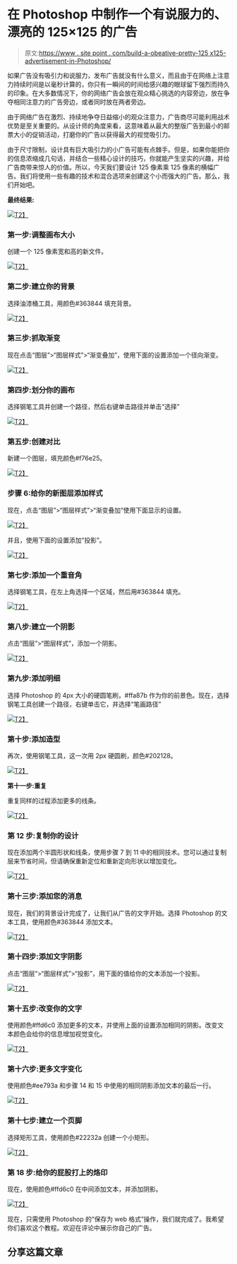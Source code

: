 # 在 Photoshop 中制作一个有说服力的、漂亮的 125×125 的广告

> 原文:[https://www . site point . com/build-a-obeative-pretty-125 x125-advertisement-in-Photoshop/](https://www.sitepoint.com/build-a-persuasive-pretty-125x125-advertisement-in-photoshop/)

如果广告没有吸引力和说服力，发布广告就没有什么意义，而且由于在网络上注意力持续时间是以毫秒计算的，你只有一瞬间的时间给感兴趣的眼球留下强烈而持久的印象。在大多数情况下，你的网络广告会放在观众精心挑选的内容旁边，放在争夺相同注意力的广告旁边，或者同时放在两者旁边。

由于网络广告在激烈、持续地争夺日益缩小的观众注意力，广告商尽可能利用战术优势是至关重要的。从设计师的角度来看，这意味着从最大的整版广告到最小的邮票大小的促销活动，打磨你的广告以获得最大的视觉吸引力。

由于尺寸限制，设计具有巨大吸引力的小广告可能有点棘手。但是，如果你能把你的信息浓缩成几句话，并结合一些精心设计的技巧，你就能产生坚实的兴趣，并给广告商带来惊人的价值。所以，今天我们要设计 125 像素乘 125 像素的横幅广告。我们将使用一些有趣的技术和混合选项来创建这个小而强大的广告。那么，我们开始吧。

**最终结果:**

[![](../Images/a567ff70817e78f06ada4f1755bb4581.png)T2】](https://www.sitepoint.com/wp-content/uploads/2012/10/Final2.jpg)

### 第一步:调整画布大小

创建一个 125 像素宽和高的新文件。

[![](../Images/7fe4660ff59e4c875acfbdebbce050df.png)T2】](https://www.sitepoint.com/wp-content/uploads/2012/10/Step-110.jpg)

### 第二步:建立你的背景

选择油漆桶工具，用颜色#363844 填充背景。

[![](../Images/ff9a5fab993a387fb38c16ccb6442d5f.png)T2】](https://www.sitepoint.com/wp-content/uploads/2012/10/Step-26.jpg)

### 第三步:抓取渐变

现在点击“图层”>“图层样式”>“渐变叠加”，使用下面的设置添加一个径向渐变。

[![](../Images/0bdac21adcfd6724d60a7b3af8a2a0c2.png)T2】](https://www.sitepoint.com/wp-content/uploads/2012/10/Step-32.jpg)

### 第四步:划分你的画布

选择钢笔工具并创建一个路径，然后右键单击路径并单击“选择”

[![](../Images/b353919cd2712dbb7e365855c5f3049e.png)T2】](https://www.sitepoint.com/wp-content/uploads/2012/10/Step-42.jpg)

### 第五步:创建对比

新建一个图层，填充颜色#f76e25。

[![](../Images/9daa3b71f3248bded63da0f04a4c8c94.png)T2】](https://www.sitepoint.com/wp-content/uploads/2012/10/Step-52.jpg)

### 步骤 6:给你的新图层添加样式

现在，点击“图层”>“图层样式”>“渐变叠加”使用下面显示的设置。

[![](../Images/4bf304ca8515091bb66fe626029d43e2.png)T2】](https://www.sitepoint.com/wp-content/uploads/2012/10/Step-62.jpg)

并且，使用下面的设置添加“投影”。

[![](../Images/b81a3e3c7c254ef361a79376877a05e2.png)T2】](https://www.sitepoint.com/wp-content/uploads/2012/10/Step-6a.jpg)

### 第七步:添加一个重音**角** 

选择钢笔工具，在左上角选择一个区域，然后用#363844 填充。

[![](../Images/9187e83a589287448ee967e2d69dce03.png)T2】](https://www.sitepoint.com/wp-content/uploads/2012/10/Step-71.jpg)

### 第八步:建立一个阴影

点击“图层”>“图层样式”，添加一个阴影。

[![](../Images/c4d8c9df6de6ac57151e94aff978ab31.png)T2】](https://www.sitepoint.com/wp-content/uploads/2012/10/Step-82.jpg)

### 第九步:添加明细

选择 Photoshop 的 4px 大小的硬圆笔刷，#ffa87b 作为你的前景色。现在，选择钢笔工具创建一个路径，右键单击它，并选择“笔画路径”

[![](../Images/85fe9e75aefe68399c9b6d3da48089a3.png)T2】](https://www.sitepoint.com/wp-content/uploads/2012/10/Step-92.jpg)

### 第十步:添加造型

再次，使用钢笔工具，这一次用 2px 硬圆刷，颜色#202128。

[![](../Images/04efb56aaddb6e32986cdb82cbf1f943.png)T2】](https://www.sitepoint.com/wp-content/uploads/2012/10/Step-101.jpg)

**第十一步:重复** 

重复同样的过程添加更多的线条。

[![](../Images/b001eb82b2e8a82ae83f42cdc03cfe2f.png)T2】](https://www.sitepoint.com/wp-content/uploads/2012/10/Step-112.jpg)

### 第 12 步:复制你的设计

现在添加两个半圆形状和线条，使用步骤 7 到 11 中的相同技术。您可以通过复制层来节省时间，但请确保重新定位和重新定向形状以增加变化。

[![](../Images/58427ae6236bd5fd14a75876d7ce0d9a.png)T2】](https://www.sitepoint.com/wp-content/uploads/2012/10/Step-122.jpg)

### 第十三步:添加您的消息

现在，我们的背景设计完成了，让我们从广告的文字开始。选择 Photoshop 的文本工具，使用颜色#363844 添加文本。

[![](../Images/70312164d4928da85d1cecc7f869e3c0.png)T2】](https://www.sitepoint.com/wp-content/uploads/2012/10/Step-132.jpg)

### 第十四步:添加文字阴影

点击“图层”>“图层样式”>“投影”，用下面的值给你的文本添加一个投影。

[![](../Images/730686122a7aab4ffff9df5c1469b895.png)T2】](https://www.sitepoint.com/wp-content/uploads/2012/10/Step-142.jpg)

### 第十五步:改变你的文字

使用颜色#ffd6c0 添加更多的文本，并使用上面的设置添加相同的阴影。改变文本颜色会给你的信息增加视觉变化。

[![](../Images/84ba62d8a5f569a4ece65b6bcefc63dd.png)T2】](https://www.sitepoint.com/wp-content/uploads/2012/10/Step-152.jpg)

### 第十六步:更多文字变化

使用颜色#ee793a 和步骤 14 和 15 中使用的相同阴影添加文本的最后一行。

[![](../Images/ed3941af838326f260c462bbe734b533.png)T2】](https://www.sitepoint.com/wp-content/uploads/2012/10/Step-162.jpg)

### 第十七步:**建立一个页脚** 

选择矩形工具，使用颜色#22232a 创建一个小矩形。

[![](../Images/ce20ce03af02132c098bdc71af69f47a.png)T2】](https://www.sitepoint.com/wp-content/uploads/2012/10/Step-172.jpg)

### 第 18 步:给你的屁股打上的烙印

现在，使用颜色#ffd6c0 在中间添加文本，并添加阴影。

[![](../Images/b09c6a6f2b179c2a82d7e0ff5e689b78.png)T2】](https://www.sitepoint.com/wp-content/uploads/2012/10/Step-182.jpg)

现在，只需使用 Photoshop 的“保存为 web 格式”操作，我们就完成了。我希望你们喜欢这个教程。欢迎在评论中展示你自己的广告。

## 分享这篇文章